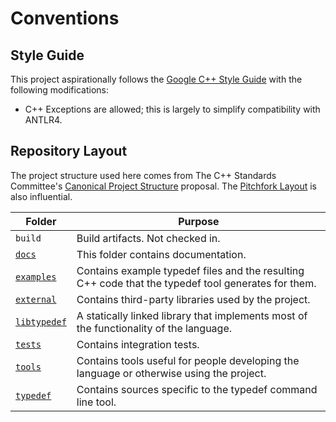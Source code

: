 # Conventions

## Style Guide

This project aspirationally follows the [Google C++ Style Guide](https://google.github.io/styleguide/cppguide.html) with the following modifications:

- C++ Exceptions are allowed; this is largely to simplify compatibility with ANTLR4.

## Repository Layout

The project structure used here comes from The C++ Standards Committee's [Canonical Project Structure](https://www.open-std.org/jtc1/sc22/wg21/docs/papers/2018/p1204r0.html) proposal. The [Pitchfork Layout](https://api.csswg.org/bikeshed/?force=1&url=https://raw.githubusercontent.com/vector-of-bool/pitchfork/develop/data/spec.bs) is also influential.

| **Folder**                        | **Purpose** |
|-----------------------------------|-------------|
| `build`                           | Build artifacts. Not checked in. |
| [`docs`](../docs)                 | This folder contains documentation. |
| [`examples`](../examples/)        | Contains example typedef files and the resulting C++ code that the typedef tool generates for them. |
| [`external`](../external/)        | Contains third-party libraries used by the project. |
| [`libtypedef`](../libtypedef/)    | A statically linked library that implements most of the functionality of the language. |
| [`tests`](../tests/)              | Contains integration tests. |
| [`tools`](../tools)               | Contains tools useful for people developing the language or otherwise using the project. |
| [`typedef`](../typedef/)          | Contains sources specific to the typedef command line tool. |
